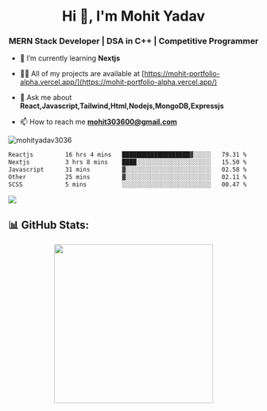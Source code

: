 <h1 align="center">Hi 👋, I'm Mohit Yadav</h1>
<h3 align="center">MERN Stack Developer | DSA in C++ | Competitive Programmer</h3>

- 🌱 I’m currently learning **Nextjs**

- 👨‍💻 All of my projects are available at [https://mohit-portfolio-alpha.vercel.app/](https://mohit-portfolio-alpha.vercel.app/)

- 💬 Ask me about **React,Javascript,Tailwind,Html,Nodejs,MongoDB,Expressjs**

- 📫 How to reach me **mohit303600@gmail.com**

<p align="left"> <img src="https://komarev.com/ghpvc/?username=mohityadav3036&label=Profile%20views&color=0e75b6&style=flat" alt="mohityadav3036" /> </p>


 <!--START_SECTION:waka-->

```txt
Reactjs         16 hrs 4 mins   ███████████████████▓░░░░░   79.31 %
Nextjs          3 hrs 8 mins    ████░░░░░░░░░░░░░░░░░░░░░   15.50 %
Javascript      31 mins         ▓░░░░░░░░░░░░░░░░░░░░░░░░   02.58 %
Other           25 mins         ▓░░░░░░░░░░░░░░░░░░░░░░░░   02.11 %
SCSS            5 mins          ░░░░░░░░░░░░░░░░░░░░░░░░░   00.47 %
```

<!--END_SECTION:waka-->

  <p align="start">
   
<a href="https://www.linkedin.com/in/mohit-yadav-33811024a/">
<img src="https://skillicons.dev/icons?i=cpp,python,html,css,js,mongodb,git,github,react,express,nodejs,nextjs,vscode,postman,powershell,&theme=dark&perline=10" />
</a>
</p>



## 📊 GitHub Stats:

 <div align="center">

 <!-- github streak start -->

<img width=320 src="https://github-readme-streak-stats.herokuapp.com/?user=Mohityadav3036&layout=compact"  />

<!-- github streak end -->



